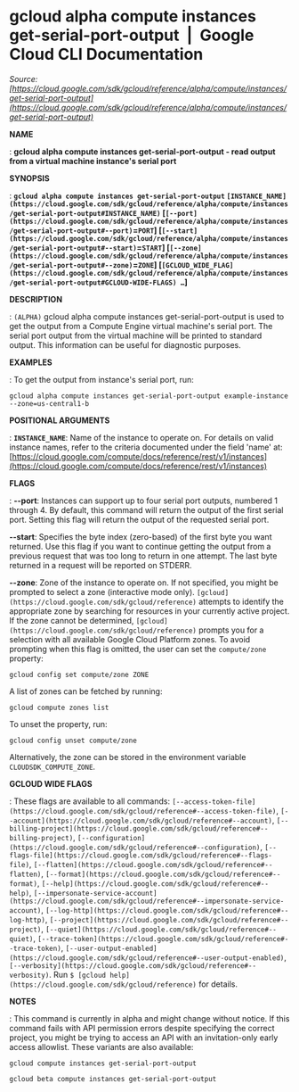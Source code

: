# gcloud alpha compute instances get-serial-port-output  |  Google Cloud CLI Documentation

*Source: [https://cloud.google.com/sdk/gcloud/reference/alpha/compute/instances/get-serial-port-output](https://cloud.google.com/sdk/gcloud/reference/alpha/compute/instances/get-serial-port-output)*

**NAME**

: **gcloud alpha compute instances get-serial-port-output - read output from a virtual machine instance's serial port**

**SYNOPSIS**

: **`gcloud alpha compute instances get-serial-port-output` `[INSTANCE_NAME](https://cloud.google.com/sdk/gcloud/reference/alpha/compute/instances/get-serial-port-output#INSTANCE_NAME)` [`[--port](https://cloud.google.com/sdk/gcloud/reference/alpha/compute/instances/get-serial-port-output#--port)`=`PORT`] [`[--start](https://cloud.google.com/sdk/gcloud/reference/alpha/compute/instances/get-serial-port-output#--start)`=`START`] [`[--zone](https://cloud.google.com/sdk/gcloud/reference/alpha/compute/instances/get-serial-port-output#--zone)`=`ZONE`] [`[GCLOUD_WIDE_FLAG](https://cloud.google.com/sdk/gcloud/reference/alpha/compute/instances/get-serial-port-output#GCLOUD-WIDE-FLAGS) …`]**

**DESCRIPTION**

: `(ALPHA)` gcloud alpha compute instances get-serial-port-output is
used to get the output from a Compute Engine virtual machine's serial port. The
serial port output from the virtual machine will be printed to standard output.
This information can be useful for diagnostic purposes.

**EXAMPLES**

: To get the output from instance's serial port, run:

```
gcloud alpha compute instances get-serial-port-output example-instance --zone=us-central1-b
```

**POSITIONAL ARGUMENTS**

: **`INSTANCE_NAME`**:
Name of the instance to operate on. For details on valid instance names, refer
to the criteria documented under the field 'name' at: [https://cloud.google.com/compute/docs/reference/rest/v1/instances](https://cloud.google.com/compute/docs/reference/rest/v1/instances)

**FLAGS**

: **--port**:
Instances can support up to four serial port outputs, numbered 1 through 4. By
default, this command will return the output of the first serial port. Setting
this flag will return the output of the requested serial port.

**--start**:
Specifies the byte index (zero-based) of the first byte you want returned. Use
this flag if you want to continue getting the output from a previous request
that was too long to return in one attempt. The last byte returned in a request
will be reported on STDERR.

**--zone**:
Zone of the instance to operate on. If not specified, you might be prompted to
select a zone (interactive mode only). `[gcloud](https://cloud.google.com/sdk/gcloud/reference)` attempts to identify the
appropriate zone by searching for resources in your currently active project. If
the zone cannot be determined, `[gcloud](https://cloud.google.com/sdk/gcloud/reference)` prompts you for a selection with
all available Google Cloud Platform zones.
To avoid prompting when this flag is omitted, the user can set the
``compute/zone`` property:

```
gcloud config set compute/zone ZONE
```

A list of zones can be fetched by running:

```
gcloud compute zones list
```

To unset the property, run:

```
gcloud config unset compute/zone
```

Alternatively, the zone can be stored in the environment variable
``CLOUDSDK_COMPUTE_ZONE``.

**GCLOUD WIDE FLAGS**

: These flags are available to all commands: `[--access-token-file](https://cloud.google.com/sdk/gcloud/reference#--access-token-file)`,
`[--account](https://cloud.google.com/sdk/gcloud/reference#--account)`, `[--billing-project](https://cloud.google.com/sdk/gcloud/reference#--billing-project)`,
`[--configuration](https://cloud.google.com/sdk/gcloud/reference#--configuration)`,
`[--flags-file](https://cloud.google.com/sdk/gcloud/reference#--flags-file)`,
`[--flatten](https://cloud.google.com/sdk/gcloud/reference#--flatten)`, `[--format](https://cloud.google.com/sdk/gcloud/reference#--format)`, `[--help](https://cloud.google.com/sdk/gcloud/reference#--help)`, `[--impersonate-service-account](https://cloud.google.com/sdk/gcloud/reference#--impersonate-service-account)`,
`[--log-http](https://cloud.google.com/sdk/gcloud/reference#--log-http)`,
`[--project](https://cloud.google.com/sdk/gcloud/reference#--project)`, `[--quiet](https://cloud.google.com/sdk/gcloud/reference#--quiet)`, `[--trace-token](https://cloud.google.com/sdk/gcloud/reference#--trace-token)`, `[--user-output-enabled](https://cloud.google.com/sdk/gcloud/reference#--user-output-enabled)`,
`[--verbosity](https://cloud.google.com/sdk/gcloud/reference#--verbosity)`.
Run `$ [gcloud help](https://cloud.google.com/sdk/gcloud/reference)` for details.

**NOTES**

: This command is currently in alpha and might change without notice. If this
command fails with API permission errors despite specifying the correct project,
you might be trying to access an API with an invitation-only early access
allowlist. These variants are also available:

```
gcloud compute instances get-serial-port-output
```

```
gcloud beta compute instances get-serial-port-output
```